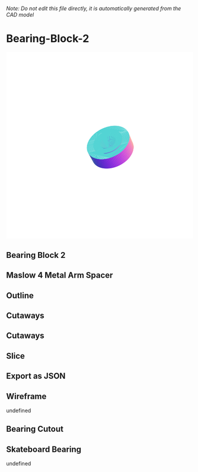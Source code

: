 ###### Note: Do not edit this file directly, it is automatically generated from the CAD model

# Bearing-Block-2

![](/project.svg)

## Bearing Block 2


## Maslow 4 Metal Arm Spacer


## Outline


## Cutaways


## Cutaways


## Slice


## Export as JSON


## Wireframe


undefined


## Bearing Cutout


## Skateboard Bearing


undefined


